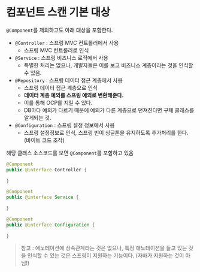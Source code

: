 # 컴포넌트 스캔 기본 대상
`@Component`를 제외하고도 아래 대상을 포함한다.
- `@Controller` : 스프링 MVC 컨트롤러에서 사용
  - 스프링 MVC 컨트롤러로 인식
- `@Service` : 스프링 비즈니스 로직에서 사용
  - 특별한 처리는 없으나, 개발자들은 이를 보고 비즈니스 계층이라는 것을 인식할 수 있음.  
- `@Repository` : 스프링 데이터 접근 계층에서 사용
  - 스프링 데이터 접근 계층으로 인식 
  - **데이터 계층 예외를 스프링 예외로 변환해준다.**
  - 이를 통해 OCP를 지킬 수 있다.
  - DB마다 예외가 다르기 때문에 예외가 다른 계층으로 던져진다면 구체 클래스를 알게되는 것.
- `@Configuration` : 스프링 설정 정보에서 사용
  - 스프링 설정정보로 인식, 스프링 빈이 싱글톤을 유지하도록 추가처리를 한다. (바이트 코드 조작)

해당 클래스 소스코드를 보면 `@Component`를 포함하고 있음
```java
@Component
public @interface Controller {
    
} 
```
```java
@Component
public @interface Service {
    
} 
```
```java
@Component
public @interface Configuration {
    
} 
```
> 참고 : 애노테이션에 상속관계라는 것은 없으나, 특정 애노테이션을 들고 있는 것을 인식할 수 있는 것은 스프링이 지원하는 기능이다. (자바가 지원하는 것이 아님!)

